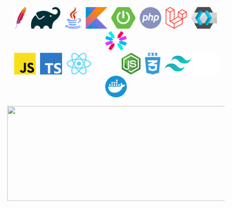 <div align="center">
  <img src="./images/maven.png" />
  <img src="./images/gradle.png" />
  <img src="./images/java.png" />
  <img src="./images/kotlin.png" />
  <img src="./images/springboot.png" />
  <img src="./images/php.png" />
  <img src="./images/laravel.png" />
  <img src="./images/keycloak.png" />
  <img src="./images/jwt.png" />
</div>

<div align="center">
  <img src="./images/javascript.png" />
  <img src="./images/typescript.png" />
  <img src="./images/react.png" />
  <img src="./images/nextjs.png" />
  <img src="./images/nodejs.png" />
  <img src="./images/css3.png" />
  <img src="./images/tailwind-css.png" />
  <img src="./images/github.png" />
  <img src="./images/docker.png" />
</div>

<br />

<div align="center">
	<img width="1000" height="220" src="https://streak-stats.demolab.com/?user=j-spaan&theme=highcontrast&hide_border=true&border_radius=5&card_width=800">
</div>
